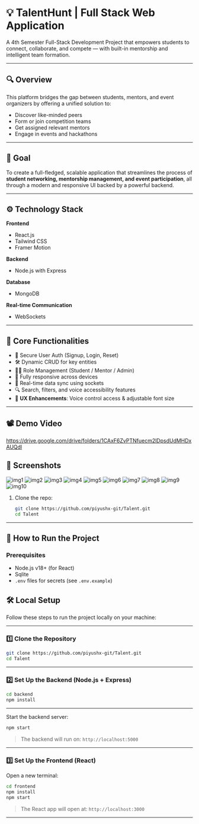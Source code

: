 # 💡 TalentHunt | Full Stack Web Application

A 4th Semester Full-Stack Development Project that empowers students to connect, collaborate, and compete — with built-in mentorship and intelligent team formation.

---

## 🔍 Overview

This platform bridges the gap between students, mentors, and event organizers by offering a unified solution to:

- Discover like-minded peers
- Form or join competition teams
- Get assigned relevant mentors
- Engage in events and hackathons

---

## 🎯 Goal

To create a full-fledged, scalable application that streamlines the process of **student networking, mentorship management, and event participation**, all through a modern and responsive UI backed by a powerful backend.

---

## ⚙️ Technology Stack

**Frontend**  
- React.js  
- Tailwind CSS  
- Framer Motion  

**Backend**  
- Node.js with Express  

**Database**  
- MongoDB  

**Real-time Communication**  
- WebSockets  

---

## 🌟 Core Functionalities

- 🔑 Secure User Auth (Signup, Login, Reset)
- 🛠️ Dynamic CRUD for key entities
- 🧑‍🏫 Role Management (Student / Mentor / Admin)
- 📱 Fully responsive across devices
- 🔁 Real-time data sync using sockets
- 🔍 Search, filters, and voice accessibility features
- 🎤 **UX Enhancements**: Voice control access & adjustable font size

---

## 📽 Demo Video

https://drive.google.com/drive/folders/1CAxF6ZvPTNfuecm2lDpsdUdMHDxAUQdl

## 📸 Screenshots

<!-- Add your actual image paths/screenshots here -->
![img1](images/img10.jpg)
![img2](images/img2.jpg)
![img3](images/img3.jpg)
![img4](images/img4.jpg)
![img5](images/img5.jpg)
![img6](images/img6.jpg)
![img7](images/img7.jpg)
![img8](images/img8.jpg)
![img9](images/img9.jpg)
![img10](images/img1.jpg)


1. Clone the repo:  
   ```bash
   git clone https://github.com/piyushx-git/Talent.git
   cd Talent

---

## 🧪 How to Run the Project

### Prerequisites
- Node.js v18+ (for React)
- Sqlite
- `.env` files for secrets (see `.env.example`)

## 🛠️ Local Setup

Follow these steps to run the project locally on your machine:

---

### 1️⃣ Clone the Repository

```bash
git clone https://github.com/piyushx-git/Talent.git
cd Talent
```

---

### 2️⃣ Set Up the Backend (Node.js + Express)

```bash
cd backend
npm install
```

---

Start the backend server:

```bash
npm start
```

> The backend will run on: `http://localhost:5000`

---

### 3️⃣ Set Up the Frontend (React)

Open a new terminal:

```bash
cd frontend
npm install
npm start
```

> The React app will open at: `http://localhost:3000`

---


